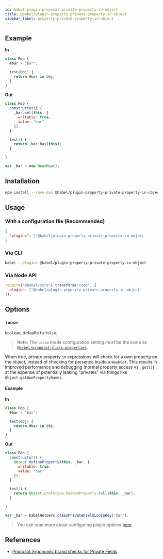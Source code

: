 ```yaml
---
id: babel-plugin-proposal-private-property-in-object
title: @babel/plugin-property-private-property-in-object
sidebar_label: property-private-property-in-object
---
```


## Example

**In**

```javascript
class Foo {
  #bar = "bar";

  test(obj) {
    return #bar in obj;
  }
}
```

**Out**

```javascript
class Foo {
  constructor() {
    _bar.set(this, {
      writable: true,
      value: "bar"
    });
  }

  test() {
    return _bar.has(this);
  }

}

var _bar = new WeakMap();
```

## Installation

```sh
npm install --save-dev @babel/plugin-property-private-property-in-object
```

## Usage

### With a configuration file (Recommended)

```json
{
  "plugins": ["@babel/plugin-property-private-property-in-object
}
```

### Via CLI

```sh
babel --plugins @babel/plugin-property-private-property-in-object
```

### Via Node API

```javascript
require("@babel/core").transform("code", {
  plugins: ["@babel/plugin-property-private-property-in-object
});
```

## Options

### `loose`

`boolean`, defaults to `false`.

> Note: The `loose` mode configuration setting _must_ be the same as [`@babel/proposal-class-properties`](plugin-proposal-class-properties.md).

When true, private property `in` expressions will check for a own property on the object, instead of checking for presence inside a `WeakSet`. This results in improved
performance and debugging (normal property access vs `.get()`) at the expense
of potentially leaking "privates" via things like `Object.getOwnPropertyNames`.


#### Example

**In**

```javascript
class Foo {
  #bar = "bar";

  test(obj) {
    return #bar in obj;
  }
}
```

**Out**

```javascript
class Foo {
  constructor() {
    Object.defineProperty(this, _bar, {
      writable: true,
      value: "bar"
    });
  }

  test() {
    return Object.prototype.hasOwnProperty.call(this, _bar);
  }

}

var _bar = babelHelpers.classPrivateFieldLooseKey("bar");
```

> You can read more about configuring plugin options [here](https://babeljs.io/docs/en/plugins#plugin-options)

## References

* [Proposal: Ergonomic brand checks for Private Fields](https://github.com/tc39/proposal-private-fields-in-in)

